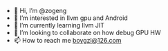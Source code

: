 - 👋 Hi, I’m @zogeng
- 👀 I’m interested in llvm gpu and Android
- 🌱 I’m currently learning llvm JIT
- 💞️ I’m looking to collaborate on how debug GPU HW
- 📫 How to reach me boygzl@126.com

<!---
zogeng/zogeng is a ✨ special ✨ repository because its `README.md` (this file) appears on your GitHub profile.
You can click the Preview link to take a look at your changes.
--->
